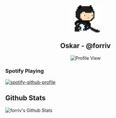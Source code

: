 <p align="center">
 <img width="100px" src="https://github.com/hendrasob/hendrasob/blob/master/assets/github.gif" align="center" alt="Hendrasob's GitHub Readme" />
 <h2 align="center">Oskar - @forriv</h2>
</p>

<p align="center">
<img alt="Profile View" src="https://gpvc.arturio.dev/forriv" />
</p>

### Spotify Playing
[![spotify-github-profile](https://spotify-github-profile.vercel.app/api/view?uid=cy1sp4uz3jlaefmgnjcu8l0lu&cover_image=true&theme=novatorem)](https://github.com/kittinan/spotify-github-profile)

## Github Stats
<img alt="forriv's Github Stats" src="https://github-readme-stats.vercel.app/api?username=forriv&show_icons=true&count_private=true&theme=radical&hide_border=true&bg_color=0D1117" />
